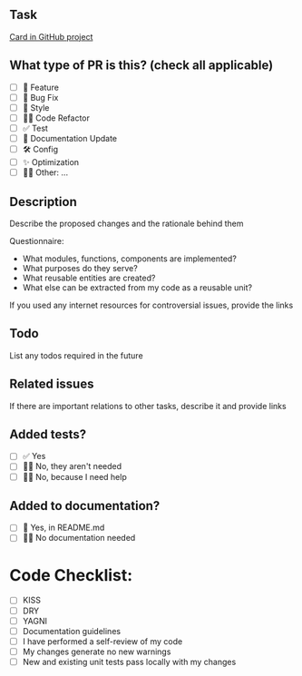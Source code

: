 ## Task

[Card in GitHub project]()

## What type of PR is this? (check all applicable)

- [ ] 🍕 Feature
- [ ] 🐞 Bug Fix
- [ ] 🎨 Style
- [ ] 👨‍💻 Code Refactor
- [ ] ✅ Test
- [ ] 📝 Documentation Update
- [ ] 🛠 Config
- [ ] ✨ Optimization
- [ ] 🤷‍♂️ Other: ...

## Description

Describe the proposed changes and the rationale behind them

Questionnaire:

- What modules, functions, components are implemented?
- What purposes do they serve?
- What reusable entities are created?
- What else can be extracted from my code as a reusable unit?

If you used any internet resources for controversial issues, provide the links

## Todo

List any todos required in the future

## Related issues

If there are important relations to other tasks, describe it and provide links

## Added tests?

- [ ] ✅ Yes
- [ ] 🙅‍♂️ No, they aren't needed
- [ ] 🙋‍♂️ No, because I need help

## Added to documentation?

- [ ] 📝 Yes, in README.md
- [ ] 🙅‍♂️ No documentation needed

# Code Checklist:

- [ ] KISS
- [ ] DRY
- [ ] YAGNI
- [ ] Documentation guidelines
- [ ] I have performed a self-review of my code
- [ ] My changes generate no new warnings
- [ ] New and existing unit tests pass locally with my changes
